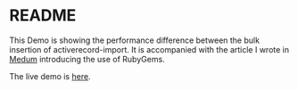 # README

This Demo is showing the performance difference between the bulk insertion of activerecord-import.
It is accompanied with the article I wrote in [Medum][MED] introducing the use of RubyGems.

The live demo is [here][DEMO].

[MED]: <https://medium.com/實用的rubygems/activerecord-import-把資料批量寫進資料庫-cc05e328bc67>
[DEMO]: <https://demo-activerecord-import.herokuapp.com>

